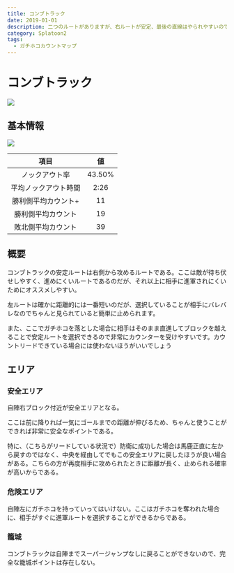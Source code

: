```yaml
---
title: コンブトラック
date: 2019-01-01
description: 二つのルートがありますが、右ルートが安定、最後の直線はやられやすいので躊躇いがちですが、さっさと前に突っ込んでやられましょう
category: Splatoon2
tags:
  - ガチホコカウントマップ
---
```


# コンブトラック

![](https://pbs.twimg.com/media/Ec4AGjHXoAM5v8P?format=png)

## 基本情報

![](https://pbs.twimg.com/media/EV-GdkDWsAAUUfw?format=png)

|         項目         |   値   |
| :------------------: | :----: |
|    ノックアウト率    | 43.50% |
| 平均ノックアウト時間 |  2:26  |
| 勝利側平均カウント+  |   11   |
|  勝利側平均カウント  |   19   |
|  敗北側平均カウント  |   39   |

## 概要

コンブトラックの安定ルートは右側から攻めるルートである。ここは敵が待ち伏せしやすく、進めにくいルートであるのだが、それ以上に相手に進軍されにくいためにオススメしやすい。

左ルートは確かに距離的には一番短いのだが、選択していることが相手にバレバレなのでちゃんと見られていると簡単に止められます。

また、ここでガチホコを落とした場合に相手はそのまま直進してブロックを越えることで安定ルートを選択できるので非常にカウンターを受けやすいです。カウントリードできている場合には使わないほうがいいでしょう

## エリア

### 安全エリア

自陣右ブロック付近が安全エリアとなる。

ここは前に降りれば一気にゴールまでの距離が伸びるため、ちゃんと使うことができれば非常に安全なポイントである。

特に、（こちらがリードしている状況で）防衛に成功した場合は馬鹿正直に左から戻すのではなく、中央を経由してでもこの安全エリアに戻したほうが良い場合がある。こちらの方が再度相手に攻められたときに距離が長く、止められる確率が高いからである。

### 危険エリア

自陣左にガチホコを持っていってはいけない。ここはガチホコを奪われた場合に、相手がすぐに進軍ルートを選択することができるからである。

### 籠城

コンブトラックは自陣までスーパージャンプなしに戻ることができないので、完全な籠城ポイントは存在しない。
